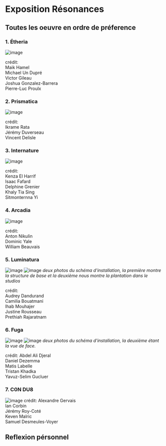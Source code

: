 # Exposition Résonances

## Toutes les oeuvre en ordre de préference

### 1. Étheria

![image](/TIM_resonance/medias/croquis/plantation_etheria_nouveau.jpg)



crédit:  
Maik Hamel  
Michael Un Dupré  
Victor Gileau  
Joshua Gonzalez-Barrera  
Pierre-Luc Proulx  

### 2. Prismatica

![image](/TIM_resonance/medias/croquis/plantation_prisma.jpg)

crédit:  
Ikrame Rata  
Jérémy Duverseau  
Vincent Delisle  


### 3. Internature

![image](/TIM_resonance/medias/croquis/plantation_internature.jpg)

crédit:  
Kenza El Harrif  
Isaac Fafard  
Delphine Grenier  
Khaly Tia Sing  
Sitmonternna Yi  


### 4. Arcadia

![image](/TIM_resonance/medias/croquis/plantation_arcadia.png)

crédit:  
Anton Nikulin  
Dominic Yale  
William Beauvais  


### 5. Luminatura
![image](/TIM_resonance/medias/croquis/plantation_luminatura.jpg)
![image](/TIM_resonance/medias/croquis/plantation_luminatura_studio.png)
*deux photos du schéma d'installation, la première montre la structure de base et la deuxième nous montre la plantation dans le studios*


crédit:  
Audrey Dandurand  
Camilia Bouatmani  
Ihab Mouhajer  
Justine Rousseau  
Prethiah Rajaratnam  


### 6. Fuga

![image](/TIM_resonance/medias/croquis/plantation_fuga.png)
![image](/TIM_resonance/medias/croquis/plantation_fuga_face.png)
*deux photos du schéma d'installation, la deuxième étant la vue de face.*

crédit:
Abdel Ali Djeral  
Daniel Dezemma  
Matis Labelle  
Tristan Khadka  
Yavuz-Selim Gucluer  


### 7. C0N DU8


![image](/TIM_resonance/medias/croquis/plantation_c0ndu8.png)
crédit:
Alexandre Gervais  
Ian Corbin  
Jérémy Roy-Coté  
Keven Malric  
Samuel Desmeules-Voyer  


## Reflexion pérsonnel
